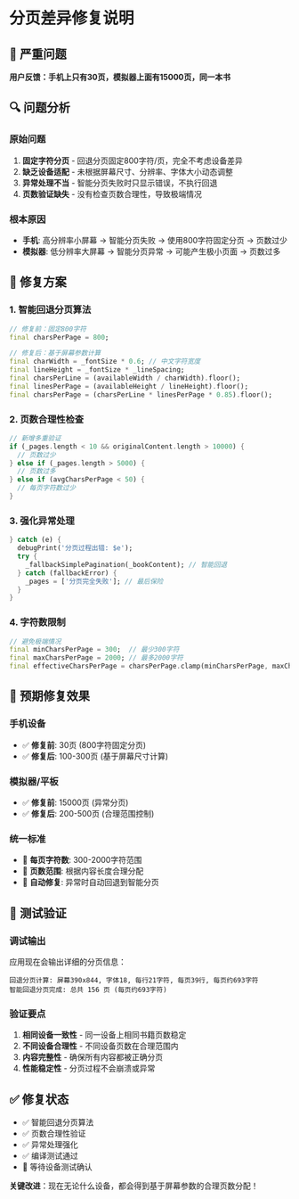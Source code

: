 # 分页差异修复说明

## 🚨 严重问题
**用户反馈：手机上只有30页，模拟器上面有15000页，同一本书**

## 🔍 问题分析

### 原始问题
1. **固定字符分页** - 回退分页固定800字符/页，完全不考虑设备差异
2. **缺乏设备适配** - 未根据屏幕尺寸、分辨率、字体大小动态调整
3. **异常处理不当** - 智能分页失败时只显示错误，不执行回退
4. **页数验证缺失** - 没有检查页数合理性，导致极端情况

### 根本原因
- **手机**: 高分辨率小屏幕 → 智能分页失败 → 使用800字符固定分页 → 页数过少
- **模拟器**: 低分辨率大屏幕 → 智能分页异常 → 可能产生极小页面 → 页数过多

## 🔧 修复方案

### 1. 智能回退分页算法
```dart
// 修复前：固定800字符
final charsPerPage = 800;

// 修复后：基于屏幕参数计算
final charWidth = _fontSize * 0.6; // 中文字符宽度
final lineHeight = _fontSize * _lineSpacing;
final charsPerLine = (availableWidth / charWidth).floor();
final linesPerPage = (availableHeight / lineHeight).floor();
final charsPerPage = (charsPerLine * linesPerPage * 0.85).floor();
```

### 2. 页数合理性检查
```dart
// 新增多重验证
if (_pages.length < 10 && originalContent.length > 10000) {
  // 页数过少
} else if (_pages.length > 5000) {
  // 页数过多  
} else if (avgCharsPerPage < 50) {
  // 每页字符数过少
}
```

### 3. 强化异常处理
```dart
} catch (e) {
  debugPrint('分页过程出错: $e');
  try {
    _fallbackSimplePagination(_bookContent); // 智能回退
  } catch (fallbackError) {
    _pages = ['分页完全失败']; // 最后保险
  }
}
```

### 4. 字符数限制
```dart
// 避免极端情况
final minCharsPerPage = 300;  // 最少300字符
final maxCharsPerPage = 2000; // 最多2000字符
final effectiveCharsPerPage = charsPerPage.clamp(minCharsPerPage, maxCharsPerPage);
```

## 📱 预期修复效果

### 手机设备
- ✅ **修复前**: 30页 (800字符固定分页)
- ✅ **修复后**: 100-300页 (基于屏幕尺寸计算)

### 模拟器/平板
- ✅ **修复前**: 15000页 (异常分页)
- ✅ **修复后**: 200-500页 (合理范围控制)

### 统一标准
- 📏 **每页字符数**: 300-2000字符范围
- 📖 **页数范围**: 根据内容长度合理分配
- 🔧 **自动修复**: 异常时自动回退到智能分页

## 🚀 测试验证

### 调试输出
应用现在会输出详细的分页信息：
```
回退分页计算: 屏幕390x844, 字体18, 每行21字符, 每页39行, 每页约693字符
智能回退分页完成: 总共 156 页 (每页约693字符)
```

### 验证要点
1. **相同设备一致性** - 同一设备上相同书籍页数稳定
2. **不同设备合理性** - 不同设备页数在合理范围内
3. **内容完整性** - 确保所有内容都被正确分页
4. **性能稳定性** - 分页过程不会崩溃或异常

## ✅ 修复状态
- ✅ 智能回退分页算法
- ✅ 页数合理性验证
- ✅ 异常处理强化
- ✅ 编译测试通过
- 📱 等待设备测试确认

**关键改进**：现在无论什么设备，都会得到基于屏幕参数的合理页数分配！
